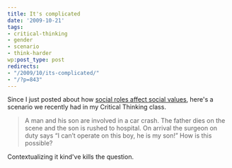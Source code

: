 ```yaml
---
title: It's complicated
date: '2009-10-21'
tags:
- critical-thinking
- gender
- scenario
- think-harder
wp:post_type: post
redirects:
- "/2009/10/its-complicated/"
- "/?p=843"
---
```


Since I just posted about how [social roles affect social values](http://www.island94.org/2009/10/social-work-is-womens-work-so-we-dont-care/), here's a scenario we recently had in my Critical Thinking class.

> A man and his son are involved in a car crash. The father dies on the scene and the son is rushed to hospital. On arrival the surgeon on duty says “I can’t operate on this boy, he is my son!” How is this possible?

Contextualizing it kind've kills the question.
